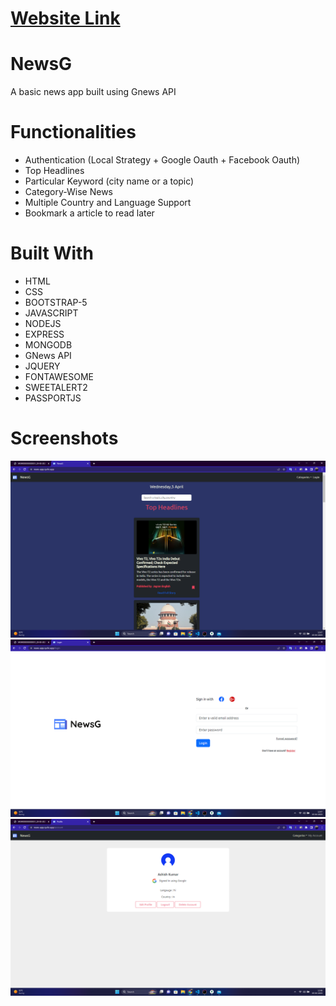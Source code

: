 # [Website Link](https://news-app.cyclic.app/)

# NewsG
A basic news app built using Gnews API


# Functionalities 
- Authentication (Local Strategy + Google Oauth + Facebook Oauth)
- Top Headlines
- Particular Keyword (city name or a topic)
- Category-Wise News
- Multiple Country and Language Support
- Bookmark a article to read later

# Built With

* HTML
* CSS
* BOOTSTRAP-5
* JAVASCRIPT
* NODEJS
* EXPRESS
* MONGODB
* GNews API
* JQUERY
* FONTAWESOME
* SWEETALERT2
* PASSPORTJS




# Screenshots
![ScreenShot](/public/ss/home.png)
![ScreenShot](/public/ss/login.png)
![ScreenShot](/public/ss/profile.png)
